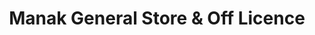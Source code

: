 ---
title: "Manak General Store & Off Licence"
url: /chatham/manak-general-store-und-off-licence/
shop: Lebensmittel
---
